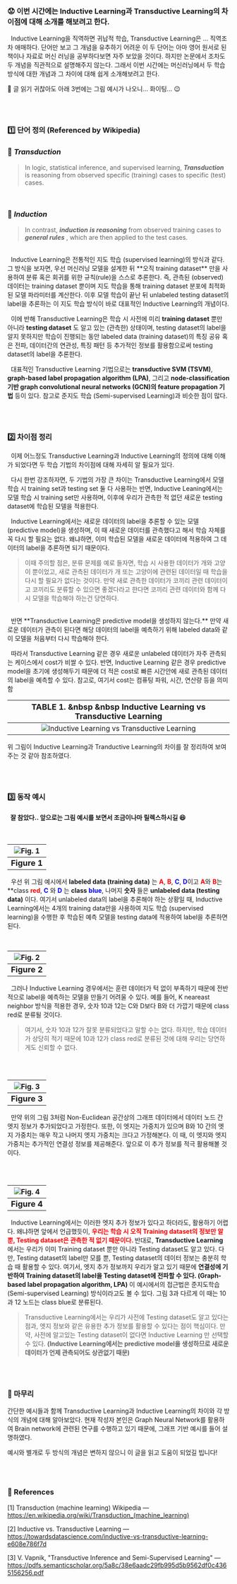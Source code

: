 ### :worried: 이번 시간에는 Inductive Learning과 Transductive Learning의 차이점에 대해 소개를 해보려고 한다.

&nbsp; Inductive Learning을 직역하면 귀납적 학습, Transductive Learning은 ... 직역조차 애매하다.
단어만 보고 그 개념을 유추하기 어려운 이 두 단어는 아마 영어 원서로 된 책이나 자료로 머신 러닝을 공부하다보면 자주 보았을 것이다. 하지만 논문에서 조차도 두 개념을 직관적으로 설명해주지 않는다.
그래서 이번 시간에는 머신러닝에서 두 학습 방식에 대한 개념과 그 차이에 대해 쉽게 소개해보려고 한다.

:smoking: 글 읽기 귀찮아도 아래 3번에는 그림 예시가 나오니... 화이팅... :wink:

<br><br>
### :one: 단어 정의 (Referenced by Wikipedia)
### :pushpin: _Transduction_
> In logic, statistical inference, and supervised learning, _**Transduction**_ is reasoning from observed specific (training) cases to specific (test) cases.
<br>

### :pushpin: _Induction_

> In contrast, _**induction**_ _**is reasoning**_ from observed training cases to _**general rules**_ , which are then applied to the test cases.

<br>
&nbsp; Inductive Learning은 전통적인 지도 학습 (supervised learning)의 방식과 같다. 그 방식을 보자면, 우선 머신러닝 모델을 설계한 뒤 **오직 training dataset** 만을 사용하여 분류 혹은 회귀를 위한 규칙(rule)을 스스로 추론한다. 즉, 관측된 (observed) 데이터는 training dataset 뿐이며 지도 학습을 통해 training dataset 분포에 최적화된 모델 파라미터를 계산한다. 이후 모델 학습이 끝난 뒤 unlabeled testing dataset의 label을 추론하는 이 지도 학습 방식이 바로 대표적인 Inductive Learning의 개념이다.

&nbsp; 이에 반해 Transductive Learning은 학습 시 사전에 미리 **training dataset** 뿐만 아니라 **testing dataset** 도 알고 있는 (관측한) 상태이며, testing dataset의 label을 알지 못하지만 학습이 진행되는 동안 labeled data (training dataset)의 특징 공유 혹은 전파, 데이터간의 연관성, 특징 패턴 등 추가적인 정보를 활용함으로써 testing dataset의 label을 추론한다.

 &nbsp; 대표적인 Transductive Learning 기법으로는 **transductive SVM (TSVM)**, **graph-based label propagation algorithm (LPA)**, 그리고 **node-classification 기반 graph convolutional neural networks (GCN)의 feature propagation 기법** 등이 있다. 참고로 준지도 학습 (Semi-supervised Learning)과 비슷한 점이 많다.
 
 <br><br>
 ### :two: 차이점 정리
 
&nbsp; 이제 어느정도 Transductive Learning과 Inductive Learning의 정의에 대해 이해가 되었다면 두 학습 기법의 차이점에 대해 자세히 알 필요가 있다.

&nbsp; 다시 한번 강조하자면, 두 기법의 가장 큰 차이는 Transductive Learning에서 모델 학습 시 training set과 testing set 둘 다 사용하는 반면, Inductive Leaning에서는 모델 학습 시 training set만 사용하며, 이후에 우리가 관측한 적 없던 새로운 testing dataset에 학습된 모델을 적용한다.

&nbsp; Inductive Learning에서는 새로운 데이터의 label을 추론할 수 있는 모델 (predictive model)을 생성하며, 이 때 새로운 데이터를 관측했다고 해서 학습 자체를 꼭 다시 할 필요는 없다. 왜냐하면, 이미 학습된 모델을 새로운 데이터에 적용하여 그 데이터의 label을 추론하면 되기 때문이다.
<br>
> 이때 주의할 점은, 분류 문제를 예로 들자면, 학습 시 사용한 데이터가 개와 고양이 뿐이었고, 새로 관측된 데이터가 개 또는 고양이에 관련된 데이터일 때 학습을 다시 할 필요가 없다는 것이다. 만약 새로 관측한 데이터가 코끼리 관련 데이터이고 코끼리도 분류할 수 있으면 좋겠다라고 한다면 코끼리 관련 데이터와 함께 다시 모델을 학습해야 하는건 당연하다.
<br>
&nbsp; 반면 **Transductive Learning은 predictive model을 생성하지 않는다.** 만약 새로운 데이터가 관측이 된다면 해당 데이터의 label을 예측하기 위해 labeled data와 같이 모델을 처음부터 다시 학습해야 한다.

&nbsp; 따라서 Transductive Learning 같은 경우 새로운 unlabeled 데이터가 자주 관측되는 케이스에서 cost가 비쌀 수 있다. 반면, Inductive Learning 같은 경우 predictive model을 초기에 생성해두기 때문에 더 적은 cost로 빠른 시간안에 새로 관측된 데이터의 label을 예측할 수 있다. 참고로, 여기서 cost는 컴퓨팅 파워, 시간, 연산량 등을 의미함

<center>

  |<b> <font size = "4" > TABLE 1. &nbsp &nbsp Inductive Learning vs Transductive Learning </font> </b>|
| :--: |
|![Inductive Learning vs Transductive Learning](https://velog.velcdn.com/images/kimdyun/post/ea851cdd-9319-4862-a47e-99419b6effe2/image.png "Inductive Learning vs Transductive Learning")|
</center>




위 그림이 Inductive Learning과 Tranductive Learning의 차이를 잘 정리하여 보여주는 것 같아 참조하였다.

<br><br>
### :three: 동작 예시
#### &nbsp; 잘 참았다.. 앞으로는 그림 예시를 보면서 조금이나마 릴렉스하시길 :satisfied:
<br>

<center>

|![Fig. 1](../images/Inductive_Trasductive_Learning_Comparison.png)|
| :--: |
|<b> <font size = "4" > Figure 1 </font> </b>|
</center>

&nbsp; 우선 위 그림 예시에서 **labeled data (training data)** 는 <font style="color:red;">**A**</font>, <font style="color:red;">**B**</font>, <font style="color:blue;">**C**</font>, <font style="color:blue;">**D**</font>이고 <font style="color:red;">**A**</font>와 <font style="color:red;">**B**</font>는 **class <font style="color:red;">**red**</font>, <font style="color:blue;">**C**</font> 와 <font style="color:blue;">**D**</font> 는 **class** <font style="color:blue;">**blue**</font>, 나머지 **숫자** 들은 **unlabeled data (testing data)** 이다. 여기서 unlabeled data의 label을 추론해야 하는 상황일 때, Inductive Learning에서는 4개의 training data만을 사용하여 지도 학습 (supervised learning)을 수행한 후 학습된 예측 모델을 testing data에 적용하여 label을 추론하면 된다.

<br>
<center>

|![Fig. 2](../images/Inductive_Trasductive_Learning_Comparison2.png)|
| :--: |
|<b> <font size = "4" > Figure 2 </font> </b>|
</center>

&nbsp; 그러나 Inductive Learning 경우에서는 훈련 데이터가 턱 없이 부족하기 때문에 전반적으로 label을 예측하는 모델을 만들기 어려울 수 있다. 예를 들어, K neareast neighbor 방식을 적용한 경우, 숫자 10과 12는 C와 D보다 B와 더 가깝기 때문에 class red로 분류될 것이다.
<br>
> 여기서, 숫자 10과 12가 잘못 분류되었다고 말할 수는 없다. 하지만, 학습 데이터가 상당히 적기 때문에 10과 12가 class red로 분류된 것에 대해 우리는 당연하게도 신뢰할 수 없다.

<br><br>
<center>

|![Fig. 3](../images/Inductive_Trasductive_Learning_Comparison3.png)|
| :--: |
|<b> <font size = "4" > Figure 3 </font> </b>|
</center>

&nbsp; 만약 위의 그림 3처럼 Non-Euclidean 공간상의 그래프 데이터에서 데이터 노드 간 엣지 정보가 추가되었다고 가정한다. 또한, 이 엣지는 가중치가 있으며 B와 10 간의 엣지 가중치는 매우 작고 나머지 엣지 가중치는 크다고 가정해본다. 이 때, 이 엣지와 엣지 가중치는 추가적인 연결성 정보를 제공해준다. 앞으로 이 추가 정보를 적극 활용해볼 것이다.

<br><br>
<center>

|![Fig. 4](../images/Inductive_Trasductive_Learning_Comparison4.png)|
| :--: |
|<b> <font size = "4" > Figure 4 </font> </b>|
</center>

&nbsp; Inductive Learning에서는 이러한 엣지 추가 정보가 있다고 하더라도, 활용하기 어렵다. 왜냐하면 앞에서 언급했듯이, **<font style="color:red;"> 우리는 학습 시 오직 Training dataset의 정보만 알 뿐, Testing dataset은 관측한 적 없기 때문이다. </font>** 반대로, **Transductive Learning** 에서는 우리가 이미 Training dataset 뿐만 아니라 Testing dataset도 알고 있다. 다만, Testing dataset의 label만 모를 뿐, Testing dataset의 데이터 정보는 충분히 학습 때 활용할 수 있다. 여기서, 엣지 추가 정보까지 우리가 알고 있기 때문에 **연결성에 기반하여 Training dataset의 label을 Testing dataset에 전파할 수 있다. (Graph-based label propagation algorithm, LPA)** 이 예시에서의 접근법은 준지도학습 (Semi-supervised Learning) 방식이라고도 볼 수 있다. 그림 3과 다르게 이 때는 10과 12 노드는 class blue로 분류된다.
<br>
> Transductive Learning에서는 우리가 사전에 Testing dataset도 알고 있다는 점과, 엣지 정보와 같은 유용한 추가 정보를 활용할 수 있다는 점이 핵심이다. 만약, 사전에 알고있는 Testing dataset이 없다면 Inductive Learning 만 선택할 수 있다. **(Inductive Learning에서는 predictive model을 생성하므로 새로운 데이터가 언제 관측되어도 상관없기 때문)**

<br><br>
### :closed_book: 마무리
간단한 예시들과 함께 Transductive Learning과 Inductive Learning의 차이와 각 방식의 개념에 대해 알아보았다. 현재 작성자 본인은 Graph Neural Network를 활용하여 Brain network에 관련된 연구를 수행하고 있기 때문에, 그래프 기반 예시를 들어 설명하였다.

예시와 별개로 두 방식의 개념은 변하지 않으니 이 글을 읽고 도움이 되었길 빕니다!

<br><br>
### :scroll: References
[1]  Transduction (machine learning) Wikipedia — https://en.wikipedia.org/wiki/Transduction_(machine_learning)

[2]  Inductive vs. Transductive Learning — https://towardsdatascience.com/inductive-vs-transductive-learning-e608e786f7d

[3]  V. Vapnik, "Transductive Inference and Semi-Supervised Learning" — https://pdfs.semanticscholar.org/5a8c/38e6aadc29fb995d5b9562df0c4365156256.pdf
